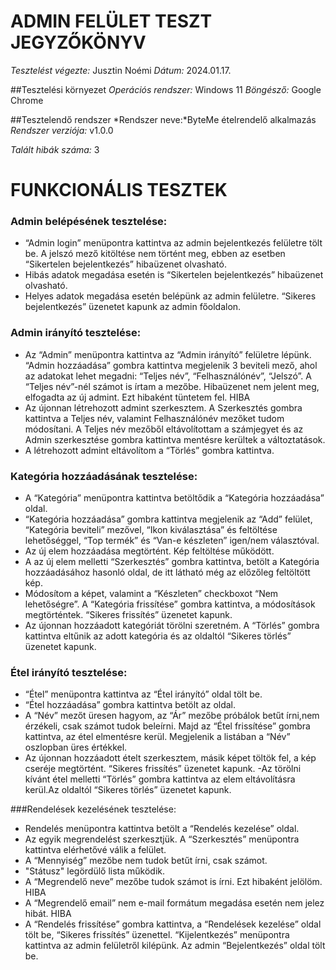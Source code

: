 # ADMIN FELÜLET TESZT JEGYZŐKÖNYV


*Tesztelést végezte:* Jusztin Noémi
*Dátum:* 2024.01.17.

##Tesztelési környezet
*Operációs rendszer:* Windows 11 
*Böngésző:* Google Chrome


##Tesztelendő rendszer
*Rendszer neve:*ByteMe ételrendelő alkalmazás
*Rendszer verziója:* v1.0.0
 
*Talált hibák száma:* 3

# FUNKCIONÁLIS TESZTEK

### Admin belépésének tesztelése:
- “Admin login” menüpontra kattintva az admin bejelentkezés felületre tölt be.
A jelszó mező kitöltése nem történt meg, ebben az esetben “Sikertelen bejelentkezés” hibaüzenet olvasható.
- Hibás adatok megadása esetén is “Sikertelen bejelentkezés” hibaüzenet olvasható.
- Helyes adatok megadása esetén belépünk az admin felületre. “Sikeres bejelentkezés” üzenetet kapunk az admin főoldalon.

### Admin irányító tesztelése:
- Az “Admin” menüpontra kattintva az “Admin irányító” felületre lépünk.
“Admin hozzáadása” gombra kattintva megjelenik 3 beviteli mező, ahol az adatokat lehet megadni: “Teljes név”, “Felhasználónév”, “Jelszó”.
A “Teljes név”-nél számot is írtam a mezőbe. Hibaüzenet nem jelent meg, elfogadta az új admint. Ezt hibaként tüntetem fel. HIBA
- Az újonnan létrehozott admint szerkesztem. A Szerkesztés gombra kattintva a Teljes név, valamint Felhasználónév mezőket tudom módosítani. A Teljes név mezőből eltávolítottam a számjegyet és az Admin szerkesztése gombra kattintva mentésre kerültek a változtatások.
- A létrehozott admint eltávolítom a “Törlés” gombra kattintva.

### Kategória hozzáadásának tesztelése:
- A “Kategória” menüpontra kattintva betöltődik a “Kategória hozzáadása” oldal.
- “Kategória hozzáadása” gombra kattintva megjelenik az “Add” felület, “Kategória beviteli” mezővel, “Ikon kiválasztása” és feltöltése lehetőséggel, “Top termék” és “Van-e készleten” igen/nem választóval.
- Az új elem hozzáadása megtörtént. Kép feltöltése működött.
- A az új elem melletti “Szerkesztés” gombra kattintva, betölt a Kategória hozzáadásához hasonló oldal, de itt látható még az előzőleg feltöltött kép.
- Módosítom a képet, valamint a “Készleten” checkboxot “Nem lehetőségre”. A “Kategória frissítése” gombra kattintva, a módosítások megtörténtek. “Sikeres frissítés” üzenetet kapunk.
- Az újonnan hozzáadott kategóriát törölni szeretném. A “Törlés” gombra kattintva eltűnik az adott kategória és az oldaltól “Sikeres törlés” üzenetet kapunk.

### Étel irányító tesztelése:
- “Étel” menüpontra kattintva az “Étel irányító” oldal tölt be.
- “Étel hozzáadása” gombra kattintva betölt az oldal. 
- A “Név” mezőt üresen hagyom, az “Ár” mezőbe próbálok betűt írni,nem érzékeli, csak számot tudok beleírni.  Majd az “Étel frissítése” gombra kattintva, az étel elmentésre kerül. Megjelenik a listában a “Név” oszlopban üres értékkel. 
- Az újonnan hozzáadott ételt szerkesztem, másik képet töltök fel, a kép cseréje megtörtént. “Sikeres frissítés” üzenetet kapunk.
-Az törölni kívánt étel melletti “Törlés” gombra kattintva az elem eltávolításra kerül.Az oldaltól “Sikeres törlés” üzenetet kapunk.

###Rendelések kezelésének tesztelése:
- Rendelés menüpontra kattintva betölt a “Rendelés kezelése” oldal.
- Az egyik megrendelést szerkesztjük. A “Szerkesztés” menüpontra kattintva elérhetővé válik a felület. 
- A “Mennyiség” mezőbe nem tudok betűt írni, csak számot.
- "Státusz" legördülő lista működik.
- A “Megrendelő neve” mezőbe tudok számot is írni. Ezt hibaként jelölöm. HIBA
- A “Megrendelő email” nem e-mail formátum megadása esetén nem jelez hibát. HIBA
- A “Rendelés frissítése” gombra kattintva, a “Rendelések kezelése” oldal tölt be, “Sikeres frissítés” üzenettel.
“Kijelentkezés” menüpontra kattintva az admin felületről kilépünk. Az admin “Bejelentkezés” oldal tölt be.

